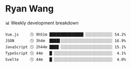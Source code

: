 # Ryan Wang

 <!-- waka-box start -->
📊 Weekly development breakdown
```text
Vue.js     🕓 9h51m ███████████████▏░░░░░░░░░░░░ 54.2%
JSON       🕓 3h4m  ████▋░░░░░░░░░░░░░░░░░░░░░░░ 16.9%
JavaScript 🕓 2h44m ████▏░░░░░░░░░░░░░░░░░░░░░░░ 15.1%
TypeScript 🕓 44m   █▏░░░░░░░░░░░░░░░░░░░░░░░░░░  4.1%
Svelte     🕓 44m   █▏░░░░░░░░░░░░░░░░░░░░░░░░░░  4.0%
```
<!-- Powered by https://github.com/YouEclipse/waka-box-go . -->
<!-- waka-box end -->